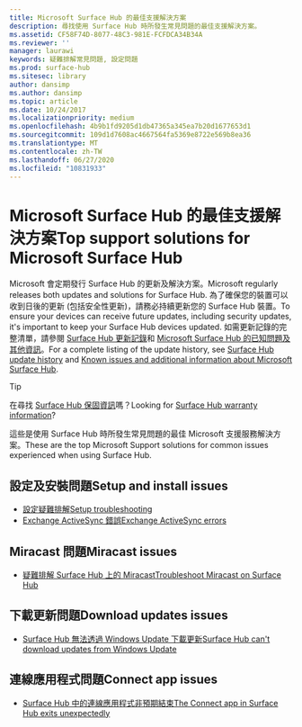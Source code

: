 ```yaml
---
title: Microsoft Surface Hub 的最佳支援解決方案
description: 尋找使用 Surface Hub 時所發生常見問題的最佳支援解決方案。
ms.assetid: CF58F74D-8077-48C3-981E-FCFDCA34B34A
ms.reviewer: ''
manager: laurawi
keywords: 疑難排解常見問題, 設定問題
ms.prod: surface-hub
ms.sitesec: library
author: dansimp
ms.author: dansimp
ms.topic: article
ms.date: 10/24/2017
ms.localizationpriority: medium
ms.openlocfilehash: 4b9b1fd9205d1db47365a345ea7b20d1677653d1
ms.sourcegitcommit: 109d1d7608ac4667564fa5369e8722e569b8ea36
ms.translationtype: MT
ms.contentlocale: zh-TW
ms.lasthandoff: 06/27/2020
ms.locfileid: "10831933"
---
```

# <span data-ttu-id="e3145-104">Microsoft Surface Hub 的最佳支援解決方案</span><span class="sxs-lookup"><span data-stu-id="e3145-104">Top support solutions for Microsoft Surface Hub</span></span>

<span data-ttu-id="e3145-105">Microsoft 會定期發行 Surface Hub 的更新及解決方案。</span><span class="sxs-lookup"><span data-stu-id="e3145-105">Microsoft regularly releases both updates and solutions for Surface Hub.</span></span> <span data-ttu-id="e3145-106">為了確保您的裝置可以收到日後的更新 (包括安全性更新)，請務必持續更新您的 Surface Hub 裝置。</span><span class="sxs-lookup"><span data-stu-id="e3145-106">To ensure your devices can receive future updates, including security updates, it's important to keep your Surface Hub devices updated.</span></span> <span data-ttu-id="e3145-107">如需更新記錄的完整清單，請參閱 [Surface Hub 更新記錄](https://www.microsoft.com/surface/support/surface-hub/surface-hub-update-history)和 [Microsoft Surface Hub 的已知問題及其他資訊](https://support.microsoft.com/help/4025643)。</span><span class="sxs-lookup"><span data-stu-id="e3145-107">For a complete listing of the update history, see [Surface Hub update history](https://www.microsoft.com/surface/support/surface-hub/surface-hub-update-history) and [Known issues and additional information about Microsoft Surface Hub](https://support.microsoft.com/help/4025643).</span></span>

>[!TIP]
><span data-ttu-id="e3145-108">在尋找 [Surface Hub 保固資訊](https://support.microsoft.com/help/4040687/surface-surface-documents)嗎？</span><span class="sxs-lookup"><span data-stu-id="e3145-108">Looking for [Surface Hub warranty information](https://support.microsoft.com/help/4040687/surface-surface-documents)?</span></span>

<span data-ttu-id="e3145-109">這些是使用 Surface Hub 時所發生常見問題的最佳 Microsoft 支援服務解決方案。</span><span class="sxs-lookup"><span data-stu-id="e3145-109">These are the top Microsoft Support solutions for common issues experienced when using Surface Hub.</span></span>

## <span data-ttu-id="e3145-110">設定及安裝問題</span><span class="sxs-lookup"><span data-stu-id="e3145-110">Setup and install issues</span></span>

- [<span data-ttu-id="e3145-111">設定疑難排解</span><span class="sxs-lookup"><span data-stu-id="e3145-111">Setup troubleshooting</span></span>](troubleshoot-surface-hub.md#setup-troubleshooting)
- [<span data-ttu-id="e3145-112">Exchange ActiveSync 錯誤</span><span class="sxs-lookup"><span data-stu-id="e3145-112">Exchange ActiveSync errors</span></span>](troubleshoot-surface-hub.md#exchange-activesync-errors)

## <span data-ttu-id="e3145-113">Miracast 問題</span><span class="sxs-lookup"><span data-stu-id="e3145-113">Miracast issues</span></span>

- [<span data-ttu-id="e3145-114">疑難排解 Surface Hub 上的 Miracast</span><span class="sxs-lookup"><span data-stu-id="e3145-114">Troubleshoot Miracast on Surface Hub</span></span>](miracast-troubleshooting.md)
 
## <span data-ttu-id="e3145-115">下載更新問題</span><span class="sxs-lookup"><span data-stu-id="e3145-115">Download updates issues</span></span>

- [<span data-ttu-id="e3145-116">Surface Hub 無法透過 Windows Update 下載更新</span><span class="sxs-lookup"><span data-stu-id="e3145-116">Surface Hub can't download updates from Windows Update</span></span>](https://support.microsoft.com/help/3191418/surface-hub-can-t-download-updates-from-windows-update)

## <span data-ttu-id="e3145-117">連線應用程式問題</span><span class="sxs-lookup"><span data-stu-id="e3145-117">Connect app issues</span></span>

- [<span data-ttu-id="e3145-118">Surface Hub 中的連線應用程式非預期結束</span><span class="sxs-lookup"><span data-stu-id="e3145-118">The Connect app in Surface Hub exits unexpectedly</span></span>](https://support.microsoft.com/help/3157417/the-connect-app-in-surface-hub-exits-unexpectedly)


 


 





